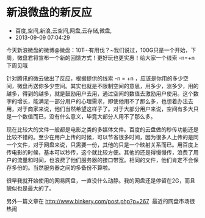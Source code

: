 # 新浪微盘的新反应
- 百度,空间,新浪,云空间,网盘,云存储,微盘,
- 2013-09-09 07:04:29

<p>今天新浪微盘的微博@微盘：10T···有用伐？~我们说过，100G只是一个开始，下周，微盘君将宣布一个新的回馈方式！更好玩也更实惠！给大家一个线索 -n=+n 下周见哦</p>
<p>针对腾讯的微云做出了反应，根据提供的线索 -n = +n ，应该是你用的多少空间，微盘再送你多少空间。其实也就是不限制空间的意思，用多少，涨多少，用的越多，得到的越多，就是鼓励用户去用，通过空间的数值去激励用户使用。这个数字的增长，能满足一部分用户的心理需求，即使他用不了那么多，也想着办法去用，对于商家来说，他们当然希望这样子了。对于大部分用户来说，空间有多大只是一个数值而已，没有什么意义，毕竟大部分人用不了那么多。</p>
<p>现在比较大的文件一般都是电影之类的多媒体文件。百度的云盘做的秒传功能还是比较不错的。至少在用户上传的时候，可以节省很多时间，因为很多人上传的是同一个文件，对于网盘来说，只需要一份，其他的只是一个映射关系而已。用百度上传电影的时候，基本可以秒传，这个就比较方便。其他的还是得慢慢传，浪费了用户的流量和时间，也浪费了他们服务器的接口带宽。相同的文件，他们肯定不会保存多份的。当然服务器之间的多备份不算啦。</p>
<p>很早我就开始使用的网易网盘，一直没什么动静。我的网盘还是停留在2G，而且貌似也是最大的了。</p>
<p>另外一篇文章在&nbsp;<a href="http://www.binkery.com/post.php?p=267">http://www.binkery.com/post.php?p=267</a>&nbsp; 最近的网盘市场很热闹</p>
